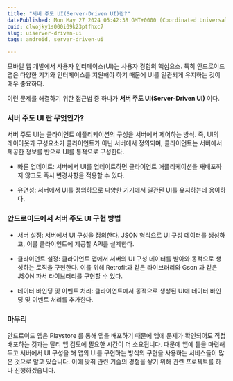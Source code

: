 ```yaml
---
title: "서버 주도 UI(Server-Driven UI)란?"
datePublished: Mon May 27 2024 05:42:38 GMT+0000 (Coordinated Universal Time)
cuid: clwojky1s000i09k23ptfhxc7
slug: uiserver-driven-ui
tags: android, server-driven-ui

---
```


모바일 앱 개발에서 사용자 인터페이스(UI)는 사용자 경험의 핵심요소. 특히 안드로이드 앱은 다양한 기기와 인터페이스를 지원해야 하기 때문에 UI를 일관되게 유지하는 것이 매우 중요하다.

이런 문제를 해결하기 위한 접근법 중 하나가 **서버 주도 UI(Server-Driven UI)** 이다.

### 서버 주도 UI 란 무엇인가?

서버 주도 UI는 클라이언트 애플리케이션의 구성을 서버에서 제어하는 방식. 즉, UI의 레이아웃과 구성요소가 클라이언트가 아닌 서버에서 정의되며, 클라이언트는 서버에서 제공한 정보를 반으로 UI를 통적으로 구성한다.

* 빠른 업데이트: 서버에서 UI를 업데이트하면 클라이언트 애플리케이션을 재배포하지 않고도 즉시 변경사항을 적용할 수 있다.
    
* 유연성: 서버에서 UI를 정의하므로 다양한 기기에서 일관된 UI를 유지하는데 용이하다.
    

### 안드로이드에서 서버 주도 UI 구현 방법

* 서버 설정: 서버에서 UI 구성을 정의한다. JSON 형식으로 UI 구성 데이터를 생성하고, 이를 클라이언트에 제공할 API를 설계한다.
    
* 클라이언트 설정: 클라이언트 앱에서 서버의 UI 구성 데이터를 받아와 동적으로 생성하는 로직을 구현한다. 이를 위해 Retrofit과 같은 라이브러리와 Gson 과 같은 JSON 파서 라이브러리를 구현할 수 있다.
    
* 데이터 바인딩 및 이벤트 처리: 클라이언트에서 동적으로 생성된 UI에 데이터 바인딩 및 이벤트 처리를 추가한다.
    

### 마무리

안드로이드 앱은 Playstore 를 통해 앱을 배포하기 때문에 앱에 문제가 확인되어도 직접 배포하는 것과는 달리 앱 검토에 필요한 시간이 더 소요됩니다. 때문에 앱에 틀을 마련해두고 서버에서 UI 구성을 해 앱의 UI를 구현하는 방식의 구현을 사용하는 서비스들이 많은 것으로 알고 있습니다. 이에 맞춰 관련 기술의 경험을 쌓기 위해 관련 프로젝트를 하나 진행하겠습니다.